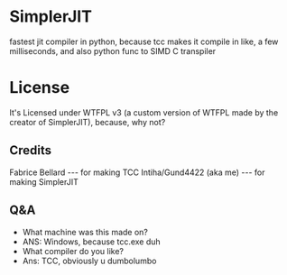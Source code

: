 # SimplerJIT
fastest jit compiler in python, because tcc makes it compile in like, a few milliseconds, and also python func to SIMD C transpiler
# License
It's Licensed under WTFPL v3 (a custom version of WTFPL made by the creator of SimplerJIT), because, why not?
## Credits
Fabrice Bellard --- for making TCC
Intiha/Gund4422 (aka me) --- for making SimplerJIT
## Q&A
- What machine was this made on?
- ANS: Windows, because tcc.exe duh
- What compiler do you like?
- Ans: TCC, obviously u dumbolumbo

